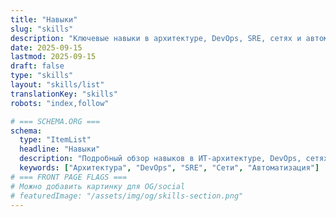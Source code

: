 ```yaml
---
title: "Навыки"
slug: "skills"
description: "Ключевые навыки в архитектуре, DevOps, SRE, сетях и автоматизации. Сочетание технической глубины и бизнес-ориентированности."
date: 2025-09-15
lastmod: 2025-09-15
draft: false
type: "skills"
layout: "skills/list"
translationKey: "skills"
robots: "index,follow"

# === SCHEMA.ORG ===
schema:
  type: "ItemList"
  headline: "Навыки"
  description: "Подробный обзор навыков в ИТ-архитектуре, DevOps, сетях и автоматизации."
  keywords: ["Архитектура", "DevOps", "SRE", "Сети", "Автоматизация"]
# === FRONT PAGE FLAGS ===
# Можно добавить картинку для OG/social
# featuredImage: "/assets/img/og/skills-section.png"
---
```


